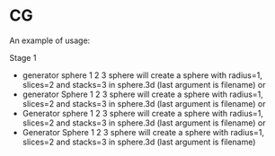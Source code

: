 # CG

An example of usage:

Stage 1
- generator sphere 1 2 3 sphere will create a sphere with radius=1, slices=2 and stacks=3 in sphere.3d (last argument is filename)
or
- generator Sphere 1 2 3 sphere will create a sphere with radius=1, slices=2 and stacks=3 in sphere.3d (last argument is filename)
or
- Generator sphere 1 2 3 sphere will create a sphere with radius=1, slices=2 and stacks=3 in sphere.3d (last argument is filename)
or
- Generator Sphere 1 2 3 sphere will create a sphere with radius=1, slices=2 and stacks=3 in sphere.3d (last argument is filename)
